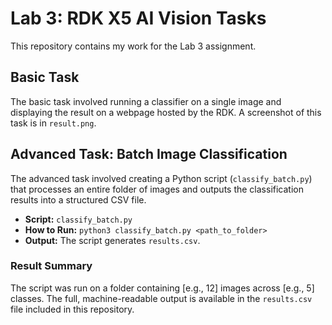 # Lab 3: RDK X5 AI Vision Tasks

This repository contains my work for the Lab 3 assignment.

## Basic Task

The basic task involved running a classifier on a single image and displaying the result on a webpage hosted by the RDK. A screenshot of this task is in `result.png`.

## Advanced Task: Batch Image Classification

The advanced task involved creating a Python script (`classify_batch.py`) that processes an entire folder of images and outputs the classification results into a structured CSV file.

- **Script:** `classify_batch.py`
- **How to Run:** `python3 classify_batch.py <path_to_folder>`
- **Output:** The script generates `results.csv`.

### Result Summary

The script was run on a folder containing [e.g., 12] images across [e.g., 5] classes. The full, machine-readable output is available in the `results.csv` file included in this repository.
